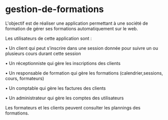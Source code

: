 # gestion-de-formations

L'objectif est de réaliser une application permettant à une société de formation de gérer ses formations automatiquement sur le web.

Les utilisateurs de cette application sont :

• Un client qui peut s’inscrire dans une session donnée pour suivre un ou plusieurs cours durant cette session

• Un réceptionniste qui gère les inscriptions des clients

• Un responsable de formation qui gère les formations (calendrier,sessions, cours, formateurs)

• Un comptable qui gère les factures des clients

• Un administrateur qui gère les comptes des utilisateurs

Les formateurs et les clients peuvent consulter les plannings des formations.

